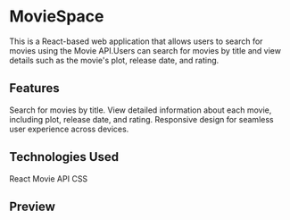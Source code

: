 # MovieSpace

This is a React-based web application that allows users to search for movies using the Movie API.Users can search for movies by title and view details such as the movie's plot, release date, and rating.

## Features

Search for movies by title. 
View detailed information about each movie, including plot, release date, and rating. 
Responsive design for seamless user experience across devices. 

## Technologies Used
React
Movie API
CSS

## Preview
![]() 
